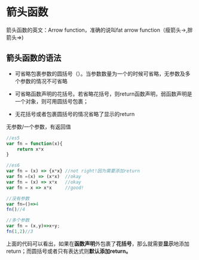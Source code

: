 # 箭头函数

箭头函数的英文：Arrow function，准确的说叫fat arrow function（瘦箭头-&gt;,胖箭头=&gt;\)

## 箭头函数的语法

* 可省略包裹参数的圆括号（）。当参数数量为一个的时候可省略，无参数及多个参数的情况不可省略

* 可省略函数声明的花括号。若省略花括号，则return函数声明，弱函数声明是一个对象，则可用圆括号包裹； 
* 无花括号或者包裹圆括号的情况省略了显示的return



无参数/一个参数，有返回值

```js
//es5
var fn = function(x){
    return x*x
}

//es6
var fn = (x) => {x*x} //not right!因为需要添加return
var fn =(x) => (x*x)  //okay
var fn = (x) => x*x   //okay
var fn = x => x*x     //good!

//没有参数
var fn=()=>4
fn()//4

//多个参数
var fn = (x,y)=>x+y;
fn(1,2)//3
```

上面的代码可以看出，如果在**函数声明**外包裹了**花括号**，那么就需要**显示**地添加 return；而圆括号或者只有表达式则**默认添加return。**

